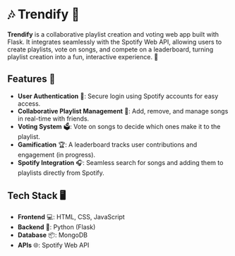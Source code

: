 # 🎶 **Trendify** 🎵

**Trendify** is a collaborative playlist creation and voting web app built with Flask. It integrates seamlessly with the Spotify Web API, allowing users to create playlists, vote on songs, and compete on a leaderboard, turning playlist creation into a fun, interactive experience. 🚀

## Features 🌟

- **User Authentication** 🔐: Secure login using Spotify accounts for easy access.
- **Collaborative Playlist Management** 🤝: Add, remove, and manage songs in real-time with friends.
- **Voting System** 🗳️: Vote on songs to decide which ones make it to the playlist.
- **Gamification** 🏆: A leaderboard tracks user contributions and engagement (in progress).
- **Spotify Integration** 🎧: Seamless search for songs and adding them to playlists directly from Spotify.

## Tech Stack 🖥️

- **Frontend** 💻: HTML, CSS, JavaScript
- **Backend** 🐍: Python (Flask)
- **Database** 📦: MongoDB
- **APIs** 🌐: Spotify Web API
